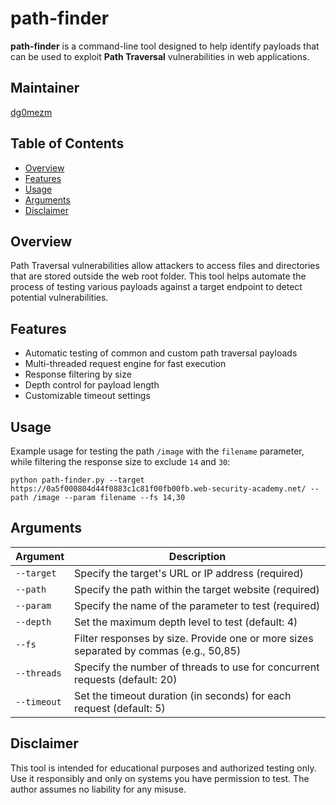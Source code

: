 # path-finder

**path-finder** is a command-line tool designed to help identify payloads that can be used to exploit **Path Traversal** vulnerabilities in web applications.

## Maintainer
[dg0mezm](https://www.linkedin.com/in/dg0mezm/)

## Table of Contents
- [Overview](#overview)
- [Features](#features)
- [Usage](#usage)
- [Arguments](#arguments)
- [Disclaimer](#disclaimer)

## Overview
Path Traversal vulnerabilities allow attackers to access files and directories that are stored outside the web root folder. This tool helps automate the process of testing various payloads against a target endpoint to detect potential vulnerabilities.

## Features
- Automatic testing of common and custom path traversal payloads
- Multi-threaded request engine for fast execution
- Response filtering by size
- Depth control for payload length
- Customizable timeout settings

## Usage

Example usage for testing the path `/image` with the `filename` parameter, while filtering the response size to exclude `14` and `30`:
```
python path-finder.py --target https://0a5f000804d44f0883c1c81f00fb00fb.web-security-academy.net/ --path /image --param filename --fs 14,30
```

## Arguments
| Argument | Description |
| --- | --- |
| `--target` | Specify the target's URL or IP address (required) |
| `--path` | Specify the path within the target website (required) |
| `--param` | Specify the name of the parameter to test (required) |
| `--depth` | Set the maximum depth level to test (default: 4) |
| `--fs` | Filter responses by size. Provide one or more sizes separated by commas (e.g., 50,85) |
| `--threads` | Specify the number of threads to use for concurrent requests (default: 20) |
| `--timeout` | Set the timeout duration (in seconds) for each request (default: 5) |

## Disclaimer
This tool is intended for educational purposes and authorized testing only. Use it responsibly and only on systems you have permission to test. The author assumes no liability for any misuse.